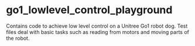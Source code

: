 # go1_lowlevel_control_playground

Contains code to achieve low level control on a Unitree Go1 robot dog. Test files deal with basic tasks such as reading from motors and moving parts of the robot.
